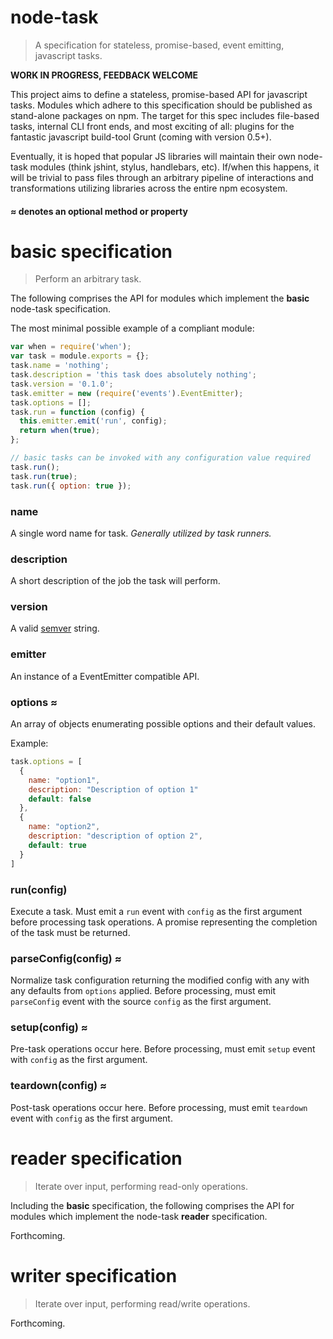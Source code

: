 # node-task
> A specification for stateless, promise-based, event emitting, javascript tasks.

**WORK IN PROGRESS, FEEDBACK WELCOME**

This project aims to define a stateless, promise-based API for javascript tasks. Modules which adhere to this specification should be published as stand-alone packages on npm. The target for this spec includes file-based tasks, internal CLI front ends, and most exciting of all: plugins for the fantastic javascript build-tool Grunt (coming with version 0.5+).

Eventually, it is hoped that popular JS libraries will maintain their own node-task modules (think jshint, stylus, handlebars, etc). If/when this happens, it will be trivial to pass files through an arbitrary pipeline of interactions and transformations utilizing libraries across the entire npm ecosystem.

#### __≈__ denotes an __optional__ method or property

# basic specification
> Perform an arbitrary task.

The following comprises the API for modules which implement the **basic** node-task specification.

The most minimal possible example of a compliant module:
```js
var when = require('when');
var task = module.exports = {};
task.name = 'nothing';
task.description = 'this task does absolutely nothing';
task.version = '0.1.0';
task.emitter = new (require('events').EventEmitter);
task.options = [];
task.run = function (config) {
  this.emitter.emit('run', config);
  return when(true);
};

// basic tasks can be invoked with any configuration value required
task.run();
task.run(true);
task.run({ option: true });
```

### name
A single word name for task.  *Generally utilized by task runners.*

### description
A short description of the job the task will perform.

### version
A valid [semver](http://semver.org/) string.

### emitter
An instance of a EventEmitter compatible API.

### options ≈
An array of objects enumerating possible options and their default values.

Example:
```js
task.options = [
  {
    name: "option1",
    description: "Description of option 1"
    default: false
  },
  {
    name: "option2",
    description: "description of option 2",
    default: true
  }
]
```

### run(config)
Execute a task. Must emit a `run` event with `config` as the first argument before processing task operations. A promise representing the completion of the task must be returned.

### parseConfig(config) ≈
Normalize task configuration returning the modified config with any with any defaults from `options` applied. Before processing, must emit `parseConfig` event with the source `config` as the first argument.

### setup(config) ≈
Pre-task operations occur here. Before processing, must emit `setup` event with `config` as the first argument.

### teardown(config) ≈
Post-task operations occur here. Before processing, must emit `teardown` event with `config` as the first argument.

# reader specification
> Iterate over input, performing read-only operations.

Including the **basic** specification, the following comprises the API for modules which implement the node-task **reader** specification.

Forthcoming.

# writer specification
> Iterate over input, performing read/write operations.

Forthcoming.
